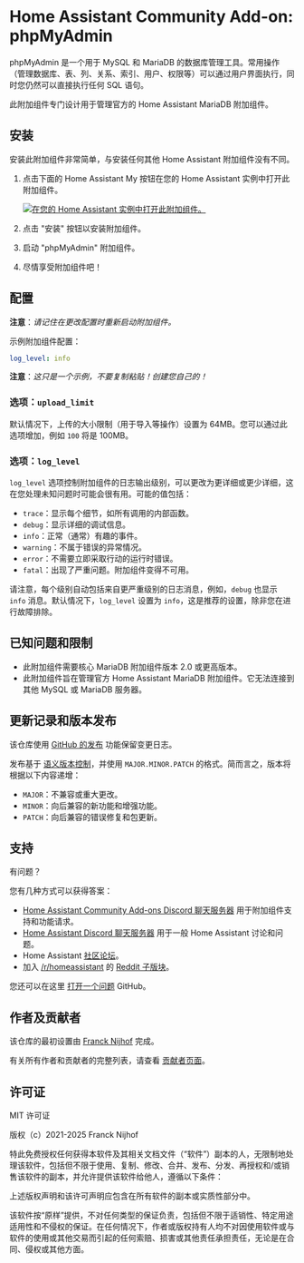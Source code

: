 # Home Assistant Community Add-on: phpMyAdmin

phpMyAdmin 是一个用于 MySQL 和 MariaDB 的数据库管理工具。常用操作（管理数据库、表、列、关系、索引、用户、权限等）可以通过用户界面执行，同时您仍然可以直接执行任何 SQL 语句。

此附加组件专门设计用于管理官方的 Home Assistant MariaDB 附加组件。

## 安装

安装此附加组件非常简单，与安装任何其他 Home Assistant 附加组件没有不同。

1. 点击下面的 Home Assistant My 按钮在您的 Home Assistant 实例中打开此附加组件。

   [![在您的 Home Assistant 实例中打开此附加组件。][addon-badge]][addon]

1. 点击 "安装" 按钮以安装附加组件。
1. 启动 "phpMyAdmin" 附加组件。
1. 尽情享受附加组件吧！

## 配置

**注意**：_请记住在更改配置时重新启动附加组件。_

示例附加组件配置：

```yaml
log_level: info
```

**注意**：_这只是一个示例，不要复制粘贴！创建您自己的！_

### 选项：`upload_limit`

默认情况下，上传的大小限制（用于导入等操作）设置为 64MB。您可以通过此选项增加，例如 `100` 将是 100MB。

### 选项：`log_level`

`log_level` 选项控制附加组件的日志输出级别，可以更改为更详细或更少详细，这在您处理未知问题时可能会很有用。可能的值包括：

- `trace`：显示每个细节，如所有调用的内部函数。
- `debug`：显示详细的调试信息。
- `info`：正常（通常）有趣的事件。
- `warning`：不属于错误的异常情况。
- `error`：不需要立即采取行动的运行时错误。
- `fatal`：出现了严重问题。附加组件变得不可用。

请注意，每个级别自动包括来自更严重级别的日志消息，例如，`debug` 也显示 `info` 消息。默认情况下，`log_level` 设置为 `info`，这是推荐的设置，除非您在进行故障排除。

## 已知问题和限制

- 此附加组件需要核心 MariaDB 附加组件版本 2.0 或更高版本。
- 此附加组件旨在管理官方 Home Assistant MariaDB 附加组件。它无法连接到其他 MySQL 或 MariaDB 服务器。

## 更新记录和版本发布

该仓库使用 [GitHub 的发布][releases] 功能保留变更日志。

发布基于 [语义版本控制][semver]，并使用 `MAJOR.MINOR.PATCH` 的格式。简而言之，版本将根据以下内容递增：

- `MAJOR`：不兼容或重大更改。
- `MINOR`：向后兼容的新功能和增强功能。
- `PATCH`：向后兼容的错误修复和包更新。

## 支持

有问题？

您有几种方式可以获得答案：

- [Home Assistant Community Add-ons Discord 聊天服务器][discord] 用于附加组件支持和功能请求。
- [Home Assistant Discord 聊天服务器][discord-ha] 用于一般 Home Assistant 讨论和问题。
- Home Assistant [社区论坛][forum]。
- 加入 [/r/homeassistant][reddit] 的 [Reddit 子版块][reddit]。

您还可以在这里 [打开一个问题][issue] GitHub。

## 作者及贡献者

该仓库的最初设置由 [Franck Nijhof][frenck] 完成。

有关所有作者和贡献者的完整列表，请查看 [贡献者页面][contributors]。

## 许可证

MIT 许可证

版权（c）2021-2025 Franck Nijhof

特此免费授权任何获得本软件及其相关文档文件（“软件”）副本的人，无限制地处理该软件，包括但不限于使用、复制、修改、合并、发布、分发、再授权和/或销售该软件的副本，并允许提供该软件给他人，遵循以下条件：

上述版权声明和该许可声明应包含在所有软件的副本或实质性部分中。

该软件按“原样”提供，不对任何类型的保证负责，包括但不限于适销性、特定用途适用性和不侵权的保证。在任何情况下，作者或版权持有人均不对因使用软件或与软件的使用或其他交易而引起的任何索赔、损害或其他责任承担责任，无论是在合同、侵权或其他方面。

[addon-badge]: https://my.home-assistant.io/badges/supervisor_addon.svg
[addon]: https://my.home-assistant.io/redirect/supervisor_addon/?addon=a0d7b954_phpmyadmin&repository_url=https%3A%2F%2Fgithub.com%2Fhassio-addons%2Frepository
[contributors]: https://github.com/hassio-addons/addon-phpmyadmin/graphs/contributors
[discord-ha]: https://discord.gg/c5DvZ4e
[discord]: https://discord.me/hassioaddons
[forum]: https://community.home-assistant.io/t/home-assistant-community-add-on-phpmyadmin/171729?u=frenck
[frenck]: https://github.com/frenck
[issue]: https://github.com/hassio-addons/addon-phpmyadmin/issues
[reddit]: https://reddit.com/r/homeassistant
[releases]: https://github.com/hassio-addons/addon-phpmyadmin/releases
[semver]: https://semver.org/spec/v2.0.0.html